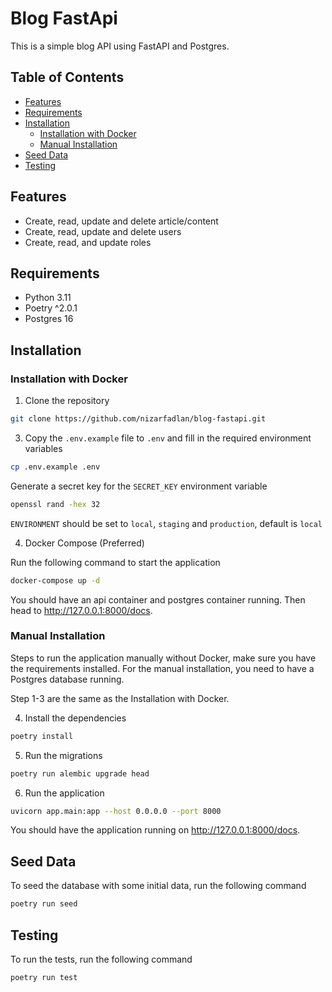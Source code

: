 # Blog FastApi

This is a simple blog API using FastAPI and Postgres.

## Table of Contents

- [Features](#features)
- [Requirements](#requirements)
- [Installation](#installation)
  - [Installation with Docker](#installation-with-docker)
  - [Manual Installation](#manual-installation)
- [Seed Data](#seed-data)
- [Testing](#testing)

## Features

- Create, read, update and delete article/content
- Create, read, update and delete users
- Create, read, and update roles

## Requirements

- Python 3.11
- Poetry ^2.0.1
- Postgres 16

## Installation

### Installation with Docker

1. Clone the repository

```bash
git clone https://github.com/nizarfadlan/blog-fastapi.git
```

3. Copy the `.env.example` file to `.env` and fill in the required environment variables

```bash
cp .env.example .env
```

Generate a secret key for the `SECRET_KEY` environment variable

```bash
openssl rand -hex 32
```

`ENVIRONMENT` should be set to `local`, `staging` and `production`, default is `local`

4. Docker Compose (Preferred)

Run the following command to start the application

```bash
docker-compose up -d
```

You should have an api container and postgres container running. Then head to http://127.0.0.1:8000/docs.

### Manual Installation

Steps to run the application manually without Docker, make sure you have the requirements installed.
For the manual installation, you need to have a Postgres database running.

Step 1-3 are the same as the Installation with Docker.

4. Install the dependencies

```bash
poetry install
```

5. Run the migrations

```bash
poetry run alembic upgrade head
```

6. Run the application

```bash
uvicorn app.main:app --host 0.0.0.0 --port 8000
```

You should have the application running on http://127.0.0.1:8000/docs.

## Seed Data

To seed the database with some initial data, run the following command

```bash
poetry run seed
```

## Testing

To run the tests, run the following command

```bash
poetry run test
```